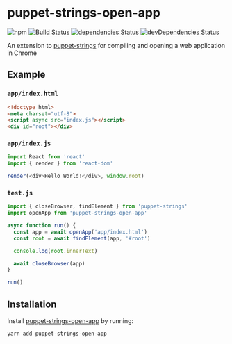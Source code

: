 # puppet-strings-open-app
![npm](https://img.shields.io/npm/v/puppet-strings-open-app.svg)
[![Build Status](https://travis-ci.org/vinsonchuong/puppet-strings-open-app.svg?branch=master)](https://travis-ci.org/vinsonchuong/puppet-strings-open-app)
[![dependencies Status](https://david-dm.org/vinsonchuong/puppet-strings-open-app/status.svg)](https://david-dm.org/vinsonchuong/puppet-strings-open-app)
[![devDependencies Status](https://david-dm.org/vinsonchuong/puppet-strings-open-app/dev-status.svg)](https://david-dm.org/vinsonchuong/puppet-strings-open-app?type=dev)

An extension to [puppet-strings](https://github.com/vinsonchuong/puppet-strings)
for compiling and opening a web application in Chrome

## Example

### `app/index.html`
```html
<!doctype html>
<meta charset="utf-8">
<script async src="index.js"></script>
<div id="root"></div>
```

### `app/index.js`
```js
import React from 'react'
import { render } from 'react-dom'

render(<div>Hello World!</div>, window.root)
```

### `test.js`
```js
import { closeBrowser, findElement } from 'puppet-strings'
import openApp from 'puppet-strings-open-app'

async function run() {
  const app = await openApp('app/index.html')
  const root = await findElement(app, '#root')

  console.log(root.innerText)

  await closeBrowser(app)
}

run()
```


## Installation
Install [puppet-strings-open-app](https://yarnpkg.com/en/package/puppet-strings-open-app)
by running:

```sh
yarn add puppet-strings-open-app
```
